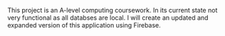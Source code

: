 This project is an A-level computing coursework. 
In its current state not very functional as all databses are local.
I will create an updated and expanded version of this application using Firebase.
